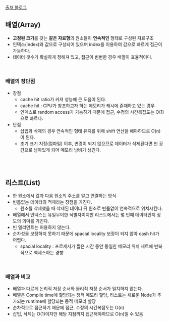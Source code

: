 [출처 블로그](https://jy-tblog.tistory.com/38)

## 배열(Array)
* **고정된 크기**를 갖는 **같은 자료형**의 원소들이 **연속적인** 형태로 구성된 자료구조
* 인덱스(index)와 값으로 구성되어 있으며 index를 이용하여 값으로 빠르게 접근이 가능하다.
* 데이터 갯수가 확실하게 정해져 있고, 접근이 빈번한 경우 배열이 효율적이다.

<br>

### 배열의 장단점
* 장점
    * cache hit ratio가 커져 성능에 큰 도움이 된다.
    * cache hit : CPU가 참조하고자 하는 메모리가 캐시에 존재하고 있는 경우
    * 인덱스로 random access가 가능하기 때문에 접근, 수정의 시간복잡도는 O(1)으로 빠르다.
* 단점
    * 삽입과 삭제의 경우 연속적인 형태 유지를 위해 shift 연산을 해야하므로 O(n)이 된다.
    * 초기 크기 지정(컴파일) 이후, 변경이 되지 않으므로 데이터가 삭제된다면 빈 공간으로 남아있게 되어 메모리 낭비가 생긴다.
 

<br> <br>

## 리스트(List)
* 한 원소에서 값과 다음 원소의 주소를 알고 연결하는 방식
* 빈틈없는 데이터의 적재라는 장점을 가진다.
    * 원소를 삭제했을 때 삭제된 데이터 뒤 원소로 빈틈없이 연속적으로 위치시킨다.
* 배열에서 인덱스는 유일무이한 식별자이지만 리스트에서는 몇 번째 데이터인지 정도의 의미를 가진다.
* 빈 엘리먼트는 허용하지 않는다.
* 순차성을 보장하지 못하기 때문에 spacial locality 보장이 되지 않아 cash hit가 어렵다.
    * spacial locality : 프로세서가 짧은 시간 동안 동일한 메모리 위치 세트에 반복적으로 액세스하는 경향

<br>

### 배열과 비교
* 배열과 다르게 논리적 저장 순서와 물리적 저장 순서가 일치하지 않는다.
* 배열은 Compile time에 할당되는 정적 메모리 할당, 리스트는 새로운 Node가 추가되는 runtime에 할당되는 동적 메모리 할당
* 순차적으로 접근하기 때문에 접근, 수정의 시간복잡도는 O(n)
* 삽입, 삭제는 O(1)이지만 해당 지점까지 접근해야하므로 O(n)일 수 있음
